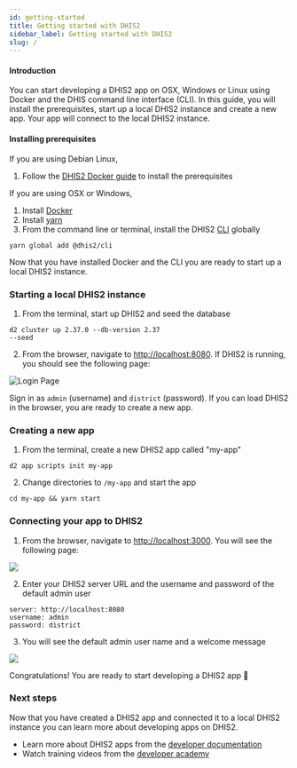 ```yaml
---
id: getting-started
title: Getting started with DHIS2
sidebar_label: Getting started with DHIS2
slug: /
---
```


#### Introduction

You can start developing a DHIS2 app on OSX, Windows or Linux using Docker and the DHIS command line interface (CLI). In this guide, you will install the prerequisites, start up a local DHIS2 instance and create a new app. Your app will connect to the local DHIS2 instance.

#### Installing prerequisites

If you are using Debian Linux,

1. Follow the [DHIS2 Docker guide](./tutorials/dhis2-docker) to install the prerequisites

If you are using OSX or Windows,

1. Install [Docker](https://docs.docker.com/get-docker/)
2. Install [yarn](https://classic.yarnpkg.com/en/docs/install)
3. From the command line or terminal, install the DHIS2 [CLI](https://cli.dhis2.nu/#/getting-started) globally

```shell
yarn global add @dhis2/cli
```

Now that you have installed Docker and the CLI you are ready to start up a local DHIS2 instance.

### Starting a local DHIS2 instance

1. From the terminal, start up DHIS2 and seed the database

```shell
d2 cluster up 2.37.0 --db-version 2.37
--seed
```

2. From the browser, navigate to [http://localhost:8080](http://localhost:8080). If DHIS2 is running, you should see the following page:

![Login Page](./assets/quickstart_guides/image-of-login.png)

Sign in as `admin` (username) and `district` (password). If you can load DHIS2 in the browser, you are ready to create a new app.

### Creating a new app

1. From the terminal, create a new DHIS2 app called "my-app"

```shell
d2 app scripts init my-app
```

2. Change directories to `/my-app` and start the app

```shell
cd my-app && yarn start
```

### Connecting your app to DHIS2

1. From the browser, navigate to [http://localhost:3000](http://localhost:3000). You will see the following page:

![](./assets/quickstart_guides/new-app-login-page.png)

2. Enter your DHIS2 server URL and the username and password of the default admin user

```
server: http://localhost:8080
username: admin
password: district
```

3. You will see the default admin user name and a welcome message

![](./assets/quickstart_guides/new-app-login-success.png)

Congratulations! You are ready to start developing a DHIS2 app 🎊

### Next steps

Now that you have created a DHIS2 app and connected it to a local DHIS2 instance you can learn more about developing apps on DHIS2.

-   Learn more about DHIS2 apps from the [developer documentation](https://docs.dhis2.org/dhis2_developer_manual/apps.html)
-   Watch training videos from the [developer academy](https://www.youtube.com/playlist?list=PLo6Seh-066RynhjhnJNUITOZykA7397We)
